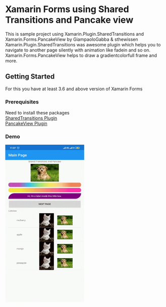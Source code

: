 # Xamarin Forms using Shared Transitions and Pancake view 

This is sample project using Xamarin.Plugin.SharedTransitions and Xamarin.Forms.PancakeView by GiampaoloGabba & sthewissen\
Xamarin.Plugin.SharedTransitions was awesome plugin which helps you to navigate to another page silently with animation like fadein and so on.
Xamarin.Forms.PancakeView helps to draw a gradientcolorfull frame and more.


## Getting Started
For this you have at least 3.6 and above version of  Xamarin Forms

### Prerequisites

Need to install these packages\
[SharedTransitions Plugin](https://www.nuget.org/packages/Xamarin.Plugin.SharedTransitions/2.0.2)\
[PancakeView Plugin](https://www.nuget.org/packages/Xamarin.Forms.PancakeView/)

### Demo
<img src="demo.gif" width="250" height="500">


